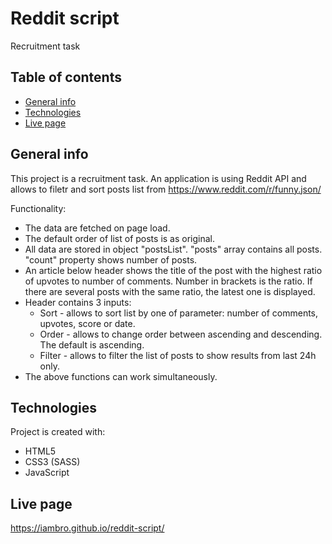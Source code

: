 # Reddit script
Recruitment task

## Table of contents
* [General info](#general-info)
* [Technologies](#technologies)
* [Live page](#live-page)

## General info
This project is a recruitment task. An application is using Reddit API and allows to filetr and sort posts list from https://www.reddit.com/r/funny.json/

Functionality: 
* The data are fetched on page load.
* The default order of list of posts is as original.
* All data are stored in object "postsList". "posts" array contains all posts. "count" property shows number of posts.
* An article below header shows the title of the post with the highest ratio of upvotes to number of comments. Number in brackets is the ratio. If there are several posts with the same ratio, the latest one is displayed.
* Header contains 3 inputs:
    * Sort - allows to sort list by one of parameter: number of comments, upvotes, score or date.
    * Order - allows to change order between ascending and descending. The default is ascending.
    * Filter - allows to filter the list of posts to show results from last 24h only.
* The above functions can work simultaneously.


## Technologies
Project is created with:
* HTML5
* CSS3 (SASS)
* JavaScript

## Live page
https://iambro.github.io/reddit-script/
